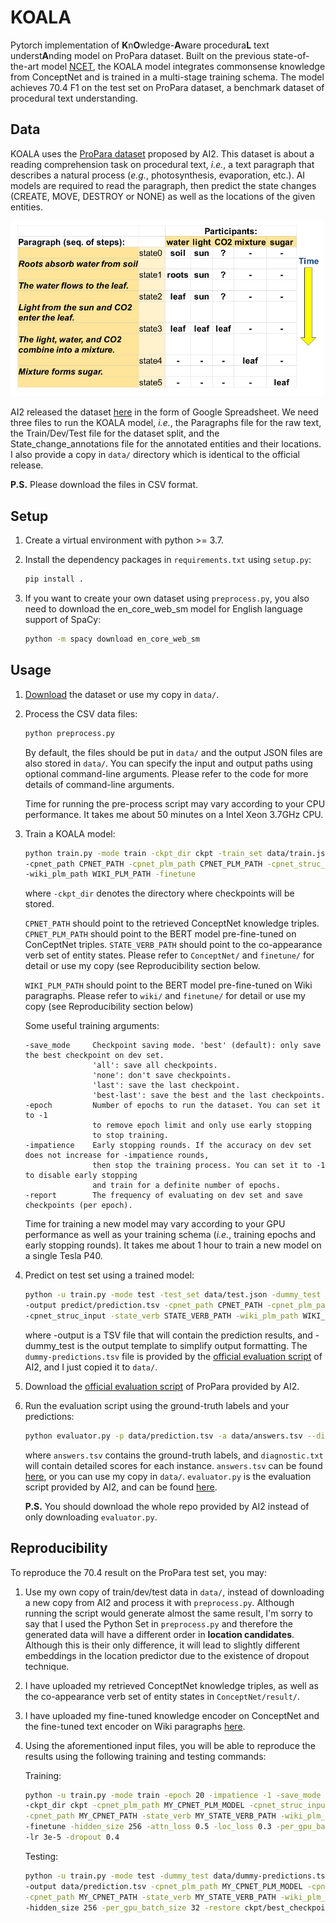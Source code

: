 # KOALA
Pytorch implementation of **K**n**O**wledge-**A**ware procedura**L** text underst**A**nding model on ProPara dataset. Built on the previous state-of-the-art model [NCET](aclweb.org/anthology/W19-1502/), the KOALA model integrates commonsense knowledge from ConceptNet and is trained in a multi-stage training schema. The model achieves 70.4 F1 on the test set on ProPara dataset, a benchmark dataset of procedural text understanding.

## Data

KOALA uses the [ProPara dataset](http://data.allenai.org/propara/) proposed by AI2. This dataset is about a reading comprehension task on procedural text, *i.e.*, a text paragraph that describes a natural process (*e.g.*, photosynthesis, evaporation, etc.). AI models are required to read the paragraph, then predict the state changes (CREATE, MOVE, DESTROY or NONE) as well as the locations of the given entities.

<img src="./image/propara.png" alt="image-20191223140902073" width=500 />

AI2 released the dataset [here](https://docs.google.com/spreadsheets/d/1x5Ct8EmQs2hVKOYX7b2nS0AOoQi4iM7H9d9isXRDwgM/edit#gid=832930347) in the form of Google Spreadsheet. We need three files to run the KOALA model, *i.e.*, the Paragraphs file for the raw text, the Train/Dev/Test file for the dataset split, and the State_change_annotations file for the annotated entities and their locations. I also provide a copy in `data/` directory which is identical to the official release.

**P.S.** Please download the files in CSV format.

## Setup

1. Create a virtual environment with python >= 3.7.

2. Install the dependency packages in `requirements.txt` using `setup.py`:

   ```bash
   pip install .
   ```

3. If you want to create your own dataset using `preprocess.py`, you also need to download the en_core_web_sm model for English language support of SpaCy:

   ```bash
   python -m spacy download en_core_web_sm
   ```

## Usage

1. [Download](https://docs.google.com/spreadsheets/d/1x5Ct8EmQs2hVKOYX7b2nS0AOoQi4iM7H9d9isXRDwgM/edit#gid=832930347) the dataset or use my copy in `data/`.

2. Process the CSV data files:

   ```bash
   python preprocess.py
   ```

   By default, the files should be put in `data/` and the output JSON files are also stored in `data/`. You can specify the input and output paths using optional command-line arguments. Please refer to the code for more details of command-line arguments.

   Time for running the pre-process script may vary according to your CPU performance. It takes me about 50 minutes on a Intel Xeon 3.7GHz CPU.

3. Train a KOALA model:

   ```bash
   python train.py -mode train -ckpt_dir ckpt -train_set data/train.json -dev_set data/dev.json\
   -cpnet_path CPNET_PATH -cpnet_plm_path CPNET_PLM_PATH -cpnet_struc_input -state_verb STATE_VERB_PATH\
   -wiki_plm_path WIKI_PLM_PATH -finetune
   ```

   where `-ckpt_dir` denotes the directory where checkpoints will be stored.

   `CPNET_PATH` should point to the retrieved ConceptNet knowledge triples. `CPNET_PLM_PATH` should point to the BERT model pre-fine-tuned on ConCeptNet triples. `STATE_VERB_PATH` should point to the co-appearance verb set of entity states. Please refer to `ConceptNet/` and `finetune/` for detail or use my copy (see Reproducibility section below. 

   `WIKI_PLM_PATH` should point to the BERT model pre-fine-tuned on Wiki paragraphs. Please refer to `wiki/` and `finetune/` for detail or use my copy (see Reproducibility section below)

   Some useful training arguments:

   ```
   -save_mode     Checkpoint saving mode. 'best' (default): only save the best checkpoint on dev set. 
                  'all': save all checkpoints. 
                  'none': don't save checkpoints.
                  'last': save the last checkpoint.
                  'best-last': save the best and the last checkpoints.
   -epoch         Number of epochs to run the dataset. You can set it to -1 
                  to remove epoch limit and only use early stopping 
                  to stop training.
   -impatience    Early stopping rounds. If the accuracy on dev set does not increase for -impatience rounds, 
                  then stop the training process. You can set it to -1 to disable early stopping 
                  and train for a definite number of epochs.
   -report        The frequency of evaluating on dev set and save checkpoints (per epoch).
   ```

   Time for training a new model may vary according to your GPU performance as well as your training schema (*i.e.*, training epochs and early stopping rounds). It takes me about 1 hour to train a new model on a single Tesla P40.

4. Predict on test set using a trained model:

   ```bash
   python -u train.py -mode test -test_set data/test.json -dummy_test data/dummy-predictions.tsv\
   -output predict/prediction.tsv -cpnet_path CPNET_PATH -cpnet_plm_path CPNET_PLM_PATH\
   -cpnet_struc_input -state_verb STATE_VERB_PATH -wiki_plm_path WIKI_PLM_PATH -restore ckpt/best_checkpoint.pt
   ```

   where -output is a TSV file that will contain the prediction results, and -dummy_test is the output template to simplify output formatting. The `dummy-predictions.tsv` file is provided by the [official evaluation script](https://github.com/allenai/aristo-leaderboard/tree/master/propara/data/test) of AI2, and I just copied it to `data/`.

5. Download the [official evaluation script](https://github.com/allenai/aristo-leaderboard/tree/master/propara) of ProPara provided by AI2.

6. Run the evaluation script using the ground-truth labels and your predictions:

   ```bash
   python evaluator.py -p data/prediction.tsv -a data/answers.tsv --diagnostics data/diagnostic.txt
   ```

   where `answers.tsv` contains the ground-truth labels, and `diagnostic.txt` will contain detailed scores for each instance. `answers.tsv` can be found [here](https://github.com/allenai/aristo-leaderboard/tree/master/propara/data/test), or you can use my copy in `data/`. `evaluator.py` is the evaluation script provided by AI2, and can be found [here](https://github.com/allenai/aristo-leaderboard/tree/master/propara/evaluator).

   **P.S.** You should download the whole repo provided by AI2 instead of only downloading `evaluator.py`.

## Reproducibility

To reproduce the 70.4 result on the ProPara test set, you may:

1. Use my own copy of train/dev/test data in `data/`, instead of downloading a new copy from AI2 and process it with `preprocess.py`. Although running the script would generate almost the same result, I'm sorry to say that I used the Python Set in `preprocess.py` and therefore the generated data will have a different order in **location candidates**. Although this is their only difference, it will lead to slightly different embeddings in the location predictor due to the existence of dropout technique.

2. I have uploaded my retrieved ConceptNet knowledge triples, as well as the co-appearance verb set of entity states in `ConceptNet/result/`.

3. I have uploaded my fine-tuned knowledge encoder on ConceptNet and the fine-tuned text encoder on Wiki paragraphs [here]().

4. Using the aforementioned input files, you will be able to reproduce the results using the following training and testing commands:

   Training:

   ```bash
   python -u train.py -mode train -epoch 20 -impatience -1 -save_mode best\
   -ckpt_dir ckpt -cpnet_plm_path MY_CPNET_PLM_MODEL -cpnet_struc_input\
   -cpnet_path MY_CPNET_PATH -state_verb MY_STATE_VERB_PATH -wiki_plm_path MY_WIKI_PLM_MODEL\
   -finetune -hidden_size 256 -attn_loss 0.5 -loc_loss 0.3 -per_gpu_batch_size 32\
   -lr 3e-5 -dropout 0.4
   ```

   Testing:

   ```bash
   python -u train.py -mode test -dummy_test data/dummy-predictions.tsv\
   -output data/prediction.tsv -cpnet_plm_path MY_CPNET_PLM_MODEL -cpnet_struc_input\
   -cpnet_path MY_CPNET_PATH -state_verb MY_STATE_VERB_PATH -wiki_plm_path MY_WIKI_PLM_MODEL\
   -hidden_size 256 -per_gpu_batch_size 32 -restore ckpt/best_checkpoint.pt
   ```

   


